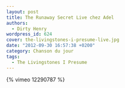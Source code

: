 ```yaml
---
layout: post
title: The Runaway Secret Live chez Adel
authors:
  - Dirty Henry
wordpress_id: 624
cover: the-livingstones-i-presume-live.jpg
date: "2012-09-30 16:57:38 +0200"
category: Chanson du jour
tags:
  - The Livingstones I Presume
---
```


{% vimeo 12290787 %}

